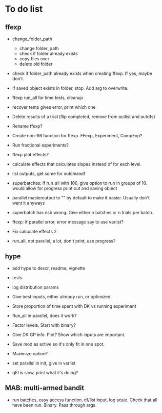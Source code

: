 # To do list

## ffexp

* change_folder_path
  - change folder_path
  - check if folder already exists
  - copy files over
  - delete old folder

* check if folder_path already exists when creating ffexp.
If yes, maybe don't.

* If saved object exists in folder, stop. Add arg to overwrite.

* ffexp run_all for time tests, cleanup

* recover temp gives error, print which one

* Delete results of a trial (flip completed, remove from outlist and outdfs)

* Rename ffexp? 

* Create non-R6 function for ffexp. FFexp, Experiment, CompExp?

* Run fractional experiments?

* ffexp plot effects?

* calculate effects that calculates slopes instead of for each level.

* list outputs, get some for outcleandf

* superbatches: If run_all with 100, give option to run in groups of 10.
  would allow for progress print out and saving object

* parallel masteroutput to "" by default to make it easier. Usually don't want it anyways

* superbatch has nsb wrong. Give either n batches or n trials per batch.

* ffexp: if parallel error, error message say to use varlist?

* Fix calculate effects 2

* run_all, not parallel, a lot, don't print, use progress?

## hype

* add hype to descr, readme, vignette

* tests

* log distribution params

* Give best inputs, either already run, or optimized

* Store proportion of time spent with DK vs running experiment

* Run_all in parallel, does it work?

* Factor levels. Start with binary?

* Give DK GP info. Plot? Show which inputs are important.

* Save mod as active so it's only fit in one spot.

* Maximize option?

* set parallel in init, give in varlist

* qEI is slow, print what it's doing?

## MAB: multi-armed bandit

* run batches, easy access function, df/list input, log scale.
   Check that all have been run. Binary. Pass through args.
